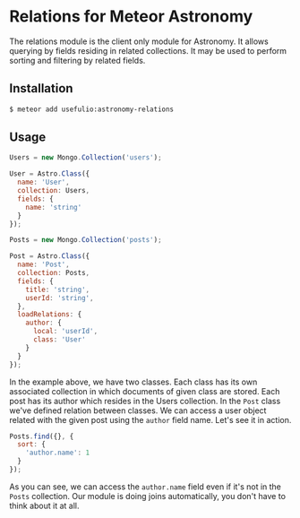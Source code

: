 # Relations for Meteor Astronomy

The relations module is the client only module for Astronomy. It allows querying by fields residing in related collections. It may be used to perform sorting and filtering by related fields.

## Installation

```sh
$ meteor add usefulio:astronomy-relations
```

## Usage

```js
Users = new Mongo.Collection('users');

User = Astro.Class({
  name: 'User',
  collection: Users,
  fields: {
    name: 'string'
  }
});

Posts = new Mongo.Collection('posts');

Post = Astro.Class({
  name: 'Post',
  collection: Posts,
  fields: {
    title: 'string',
    userId: 'string',
  },
  loadRelations: {
    author: {
      local: 'userId',
      class: 'User'
    }
  }
});
```

In the example above, we have two classes. Each class has its own associated collection in which documents of given class are stored. Each post has its author which resides in the Users collection. In the `Post` class we've defined relation between classes. We can access a user object related with the given post using the `author` field name. Let's see it in action.

```js
Posts.find({}, {
  sort: {
    'author.name': 1
  }
});
```

As you can see, we can access the `author.name` field even if it's not in the `Posts` collection. Our module is doing joins automatically, you don't have to think about it at all.
